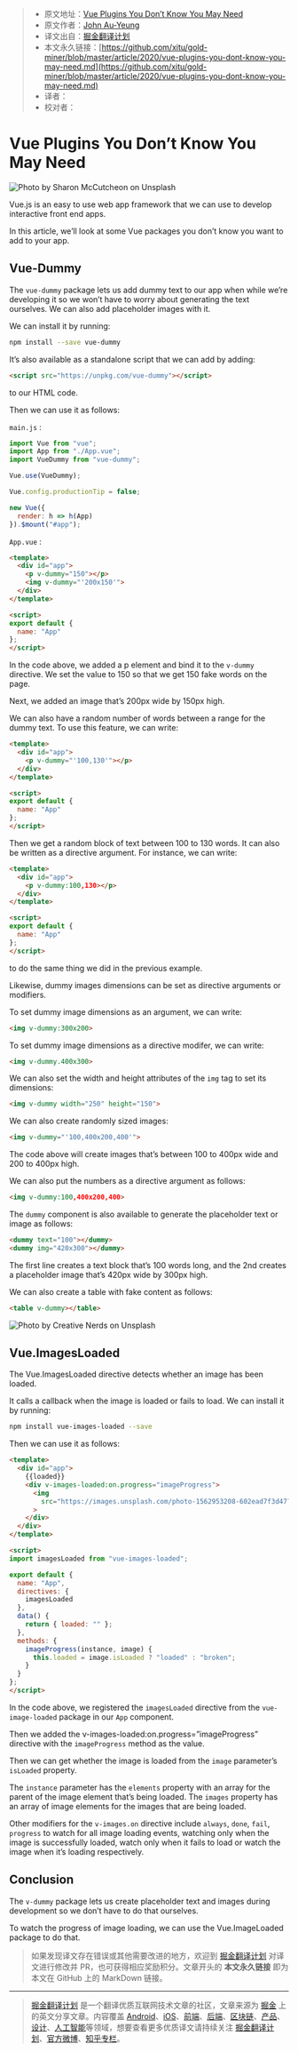 > * 原文地址：[Vue Plugins You Don’t Know You May Need](https://medium.com/swlh/vue-plugins-you-dont-know-you-may-need-573902dfdbae)
> * 原文作者：[John Au-Yeung](https://medium.com/@hohanga)
> * 译文出自：[掘金翻译计划](https://github.com/xitu/gold-miner)
> * 本文永久链接：[https://github.com/xitu/gold-miner/blob/master/article/2020/vue-plugins-you-dont-know-you-may-need.md](https://github.com/xitu/gold-miner/blob/master/article/2020/vue-plugins-you-dont-know-you-may-need.md)
> * 译者：
> * 校对者：

# Vue Plugins You Don’t Know You May Need

![Photo by [Sharon McCutcheon](https://unsplash.com/@sharonmccutcheon?utm_source=medium&utm_medium=referral) on [Unsplash](https://unsplash.com?utm_source=medium&utm_medium=referral)](https://cdn-images-1.medium.com/max/11232/0*l8DvH63lfQLRxqCj)

Vue.js is an easy to use web app framework that we can use to develop interactive front end apps.

In this article, we’ll look at some Vue packages you don’t know you want to add to your app.

## Vue-Dummy

The `vue-dummy` package lets us add dummy text to our app when while we’re developing it so we won’t have to worry about generating the text ourselves. We can also add placeholder images with it.

We can install it by running:

```bash
npm install --save vue-dummy
```

It’s also available as a standalone script that we can add by adding:

```html
<script src="https://unpkg.com/vue-dummy"></script>
```

to our HTML code.

Then we can use it as follows:

`main.js` :

```js
import Vue from "vue";
import App from "./App.vue";
import VueDummy from "vue-dummy";

Vue.use(VueDummy);

Vue.config.productionTip = false;

new Vue({
  render: h => h(App)
}).$mount("#app");
```

`App.vue` :

```html
<template>
  <div id="app">
    <p v-dummy="150"></p>
    <img v-dummy="'200x150'">
  </div>
</template>

<script>
export default {
  name: "App"
};
</script>
```

In the code above, we added a p element and bind it to the `v-dummy` directive. We set the value to 150 so that we get 150 fake words on the page.

Next, we added an image that’s 200px wide by 150px high.

We can also have a random number of words between a range for the dummy text. To use this feature, we can write:

```html
<template>
  <div id="app">
    <p v-dummy="'100,130'"></p>
  </div>
</template>

<script>
export default {
  name: "App"
};
</script>
```

Then we get a random block of text between 100 to 130 words. It can also be written as a directive argument. For instance, we can write:

```html
<template>
  <div id="app">
    <p v-dummy:100,130></p>
  </div>
</template>

<script>
export default {
  name: "App"
};
</script>
```

to do the same thing we did in the previous example.

Likewise, dummy images dimensions can be set as directive arguments or modifiers.

To set dummy image dimensions as an argument, we can write:

```html
<img v-dummy:300x200>
```

To set dummy image dimensions as a directive modifer, we can write:

```html
<img v-dummy.400x300>
```

We can also set the width and height attributes of the `img` tag to set its dimensions:

```html
<img v-dummy width="250" height="150">
```

We can also create randomly sized images:

```html
<img v-dummy="'100,400x200,400'">
```

The code above will create images that’s between 100 to 400px wide and 200 to 400px high.

We can also put the numbers as a directive argument as follows:

```html
<img v-dummy:100,400x200,400>
```

The `dummy` component is also available to generate the placeholder text or image as follows:

```html
<dummy text="100"></dummy>
<dummy img="420x300"></dummy>
```

The first line creates a text block that’s 100 words long, and the 2nd creates a placeholder image that’s 420px wide by 300px high.

We can also create a table with fake content as follows:

```html
<table v-dummy></table>
```

![Photo by [Creative Nerds](https://unsplash.com/@creativenerds?utm_source=medium&utm_medium=referral) on [Unsplash](https://unsplash.com?utm_source=medium&utm_medium=referral)](https://cdn-images-1.medium.com/max/8000/0*rwLCSJM5TWHmJPtB)

## Vue.ImagesLoaded

The Vue.ImagesLoaded directive detects whether an image has been loaded.

It calls a callback when the image is loaded or fails to load. We can install it by running:

```bash
npm install vue-images-loaded --save
```

Then we can use it as follows:

```html
<template>
  <div id="app">
    {{loaded}}
    <div v-images-loaded:on.progress="imageProgress">
      <img
        src="https://images.unsplash.com/photo-1562953208-602ead7f3d47?ixlib=rb-1.2.1&ixid=eyJhcHBfaWQiOjEyMDd9&auto=format&fit=crop&w=375&q=80"
      >
    </div>
  </div>
</template>

<script>
import imagesLoaded from "vue-images-loaded";

export default {
  name: "App",
  directives: {
    imagesLoaded
  },
  data() {
    return { loaded: "" };
  },
  methods: {
    imageProgress(instance, image) {
      this.loaded = image.isLoaded ? "loaded" : "broken";
    }
  }
};
</script>
```

In the code above, we registered the `imagesLoaded` directive from the `vue-image-loaded` package in our `App` component.

Then we added the v-images-loaded:on.progress=”imageProgress” directive with the `imageProgress` method as the value.

Then we can get whether the image is loaded from the `image` parameter’s `isLoaded` property.

The `instance` parameter has the `elements` property with an array for the parent of the image element that’s being loaded. The `images` property has an array of image elements for the images that are being loaded.

Other modifiers for the `v-images.on` directive include `always`, `done`, `fail`, `progress` to watch for all image loading events, watching only when the image is successfully loaded, watch only when it fails to load or watch the image when it’s loading respectively.

## Conclusion

The `v-dummy` package lets us create placeholder text and images during development so we don’t have to do that ourselves.

To watch the progress of image loading, we can use the Vue.ImageLoaded package to do that.

> 如果发现译文存在错误或其他需要改进的地方，欢迎到 [掘金翻译计划](https://github.com/xitu/gold-miner) 对译文进行修改并 PR，也可获得相应奖励积分。文章开头的 **本文永久链接** 即为本文在 GitHub 上的 MarkDown 链接。

---

> [掘金翻译计划](https://github.com/xitu/gold-miner) 是一个翻译优质互联网技术文章的社区，文章来源为 [掘金](https://juejin.im) 上的英文分享文章。内容覆盖 [Android](https://github.com/xitu/gold-miner#android)、[iOS](https://github.com/xitu/gold-miner#ios)、[前端](https://github.com/xitu/gold-miner#前端)、[后端](https://github.com/xitu/gold-miner#后端)、[区块链](https://github.com/xitu/gold-miner#区块链)、[产品](https://github.com/xitu/gold-miner#产品)、[设计](https://github.com/xitu/gold-miner#设计)、[人工智能](https://github.com/xitu/gold-miner#人工智能)等领域，想要查看更多优质译文请持续关注 [掘金翻译计划](https://github.com/xitu/gold-miner)、[官方微博](http://weibo.com/juejinfanyi)、[知乎专栏](https://zhuanlan.zhihu.com/juejinfanyi)。
